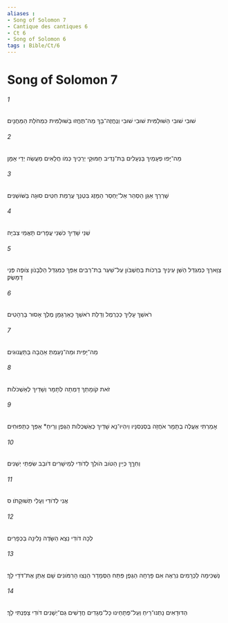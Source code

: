 ```yaml
---
aliases : 
- Song of Solomon 7
- Cantique des cantiques 6
- Ct 6
- Song of Solomon 6
tags : Bible/Ct/6
---
```


# Song of Solomon 7

###### 1
שׁוּבִי שׁוּבִי הַשּׁוּלַמִּית שׁוּבִי שׁוּבִי וְנֶחֱזֶה־בָּךְ מַה־תֶּחֱזוּ בַּשּׁוּלַמִּית כִּמְחֹלַת הַמַּחֲנָיִם׃
###### 2
מַה־יָּפוּ פְעָמַיִךְ בַּנְּעָלִים בַּת־נָדִיב חַמּוּקֵי יְרֵכַיִךְ כְּמֹו חֲלָאִים מַעֲשֵׂה יְדֵי אָמָּן׃
###### 3
שָׁרְרֵךְ אַגַּן הַסַּהַר אַל־יֶחְסַר הַמָּזֶג בִּטְנֵךְ עֲרֵמַת חִטִּים סוּגָה בַּשֹּׁושַׁנִּים׃
###### 4
שְׁנֵי שָׁדַיִךְ כִּשְׁנֵי עֳפָרִים תָּאֳמֵי צְבִיָּה׃
###### 5
צַוָּארֵךְ כְּמִגְדַּל הַשֵּׁן עֵינַיִךְ בְּרֵכֹות בְּחֶשְׁבֹּון עַל־שַׁעַר בַּת־רַבִּים אַפֵּךְ כְּמִגְדַּל הַלְּבָנֹון צֹופֶה פְּנֵי דַמָּשֶׂק׃
###### 6
רֹאשֵׁךְ עָלַיִךְ כַּכַּרְמֶל וְדַלַּת רֹאשֵׁךְ כָּאַרְגָּמָן מֶלֶךְ אָסוּר בָּרְהָטִים׃
###### 7
מַה־יָּפִית וּמַה־נָּעַמְתְּ אַהֲבָה בַּתַּעֲנוּגִים׃
###### 8
זֹאת קֹומָתֵךְ דָּמְתָה לְתָמָר וְשָׁדַיִךְ לְאַשְׁכֹּלֹות׃
###### 9
אָמַרְתִּי אֶעֱלֶה בְתָמָר אֹחֲזָה בְּסַנְסִנָּיו וְיִהְיוּ־נָא שָׁדַיִךְ כְּאֶשְׁכְּלֹות הַגֶּפֶן וְרֵיחַ* אַפֵּךְ כַּתַּפּוּחִים׃
###### 10
וְחִךֵּךְ כְּיֵין הַטֹּוב הֹולֵךְ לְדֹודִי לְמֵישָׁרִים דֹּובֵב שִׂפְתֵי יְשֵׁנִים׃
###### 11
אֲנִי לְדֹודִי וְעָלַי תְּשׁוּקָתֹו׃ ס
###### 12
לְכָה דֹודִי נֵצֵא הַשָּׂדֶה נָלִינָה בַּכְּפָרִים׃
###### 13
נַשְׁכִּימָה לַכְּרָמִים נִרְאֶה אִם פָּרְחָה הַגֶּפֶן פִּתַּח הַסְּמָדַר הֵנֵצוּ הָרִמֹּונִים שָׁם אֶתֵּן אֶת־דֹּדַי לָךְ׃
###### 14
הַדּוּדָאִים נָתְנוּ־רֵיחַ וְעַל־פְּתָחֵינוּ כָּל־מְגָדִים חֲדָשִׁים גַּם־יְשָׁנִים דֹּודִי צָפַנְתִּי לָךְ׃
